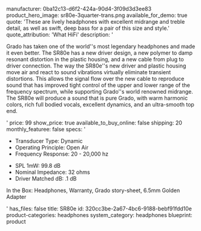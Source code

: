 manufacturer: 0ba12c13-d6f2-424a-90d4-3f09d3d3ee83
product_hero_image: sr80e-3quarter-trans.png
available_for_demo: true
quote: 'These are lively headphones with excellent midrange and treble detail, as well as swift, deep bass for a pair of this size and style.'
quote_attribution: 'What HiFi'
description: '<p>Grado has taken one of the world''s most legendary headphones and made it even better. The SR80e has a new driver design, a new polymer to&nbsp;damp resonant distortion in the plastic housing, and a new cable from plug to driver connection. The way the SR80e''s new driver and plastic housing move air and react to sound vibrations&nbsp;virtually eliminate&nbsp;transient distortions. This allows the signal flow over the new cable to reproduce sound that has improved&nbsp;tight control of the upper and lower range of the frequency spectrum, while&nbsp;supporting Grado''s world renowned midrange. The SR80e will produce a sound that is pure Grado, with warm harmonic colors, rich full bodied vocals, excellent dynamics, and an ultra-smooth top end.</p>'
price: 99
show_price: true
available_to_buy_online: false
shipping: 20
monthly_featuree: false
specs: '<ul><li>Transducer Type: Dynamic</li><li>Operating Principle: Open Air</li><li>Frequency Response: 20 - 20,000 hz</li></ul><ul><li>SPL 1mW: 99.8 dB</li><li>Nominal Impedance: 32 ohms</li><li>Driver Matched dB: .1 dB</li></ul><p>In the Box: Headphones, Warranty, Grado story-sheet, 6.5mm Golden Adapter</p>'
has_files: false
title: SR80e
id: 320cc3be-2a67-4bc6-9188-bebf91fdd10e
product-categories: headphones
system_category: headphones
blueprint: product
